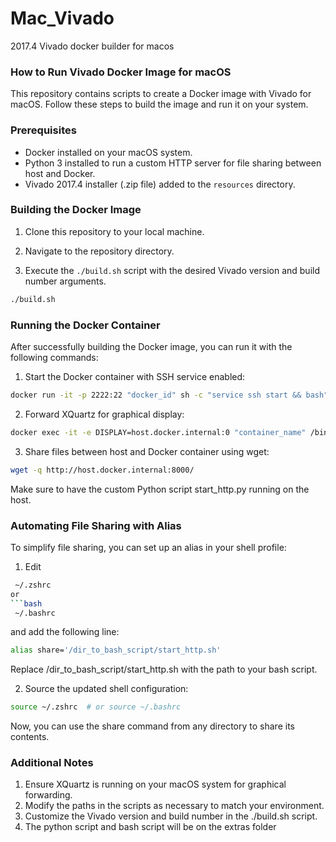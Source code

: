 # Mac_Vivado
2017.4 Vivado docker builder for macos
### How to Run Vivado Docker Image for macOS

This repository contains scripts to create a Docker image with Vivado for macOS. Follow these steps to build the image and run it on your system.

### Prerequisites

- Docker installed on your macOS system.
- Python 3 installed to run a custom HTTP server for file sharing between host and Docker.
- Vivado 2017.4 installer (.zip file) added to the `resources` directory.

### Building the Docker Image

1. Clone this repository to your local machine.

2. Navigate to the repository directory.

3. Execute the `./build.sh` script with the desired Vivado version and build number arguments.

```bash
./build.sh
```

###  Running the Docker Container

After successfully building the Docker image, you can run it with the following commands:

1. Start the Docker container with SSH service enabled:

```bash
docker run -it -p 2222:22 "docker_id" sh -c "service ssh start && bash"
```
2. Forward XQuartz for graphical display:

```bash
docker exec -it -e DISPLAY=host.docker.internal:0 "container_name" /bin/bash
```
3. Share files between host and Docker container using wget:

```bash
wget -q http://host.docker.internal:8000/
```


Make sure to have the custom Python script start_http.py running on the host.

### Automating File Sharing with Alias

To simplify file sharing, you can set up an alias in your shell profile:

1. Edit

```bash
 ~/.zshrc
or
```bash
 ~/.bashrc
```
and add the following line:
```bash
alias share='/dir_to_bash_script/start_http.sh'
```

Replace /dir_to_bash_script/start_http.sh with the path to your bash script.

2. Source the updated shell configuration:
```bash
source ~/.zshrc  # or source ~/.bashrc
```
Now, you can use the share command from any directory to share its contents.

### Additional Notes

1.    Ensure XQuartz is running on your macOS system for graphical forwarding.
2.    Modify the paths in the scripts as necessary to match your environment.
3.    Customize the Vivado version and build number in the ./build.sh script.
4.    The python script and bash script will be on the extras folder

